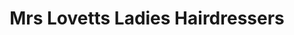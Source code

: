 ---
title: "Mrs Lovetts Ladies Hairdressers"
url: /cartmel/mrs-lovetts-ladies-hairdressers/
shop: Friseur
---